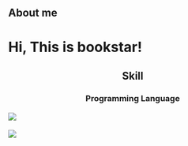## About me

<h1 align="left"> Hi, This is bookstar! </h1>
<h2 align="middle"> Skill </h2>
<h3 align="middle"> Programming Language </h3>
<h4 align-"middle"> <img src="https://img.shields.io/badge/c-FF00DD?style=for-the-badge&logo=C&logoColor=white"> </h4>
<img src="https://img.shields.io/badge/c++-BCE55C?style=for-the-badge&logo=cplusplus&logoColor=white">
<!--
**bookstar7/bookstar7** is a ✨ _special_ ✨ repository because its `README.md` (this file) appears on your GitHub profile.

Here are some ideas to get you started:

- 🔭 I’m currently working on ...
- 🌱 I’m currently learning ...
- 👯 I’m looking to collaborate on ...
- 🤔 I’m looking for help with ...
- 💬 Ask me about ...
- 📫 How to reach me: ...
- 😄 Pronouns: ...
- ⚡ Fun fact: ...
-->
